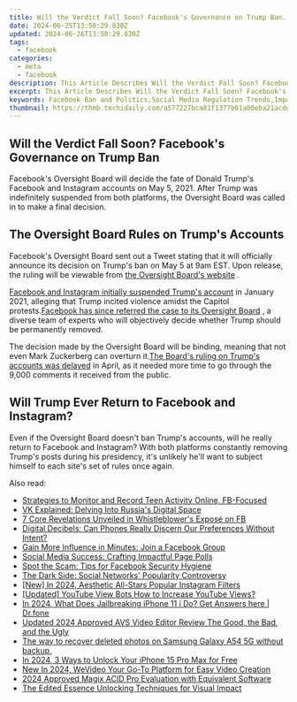 ```yaml
---
title: Will the Verdict Fall Soon? Facebook's Governance on Trump Ban.
date: 2024-06-25T13:50:29.830Z
updated: 2024-06-26T13:50:29.830Z
tags:
  - facebook
categories:
  - meta
  - facebook
description: This Article Describes Will the Verdict Fall Soon? Facebook's Governance on Trump Ban.
excerpt: This Article Describes Will the Verdict Fall Soon? Facebook's Governance on Trump Ban.
keywords: Facebook Ban and Politics,Social Media Regulation Trends,Impact of Political Decisions on Social Networking Platforms,Governmental Intervention in Social Media Governance,Analysis of Facebook's Content Moderation Policies,Upcoming Legal Precedents in Social Media Law,Public Reaction to Trump Ban by Facebook
thumbnail: https://thmb.techidaily.com/a577227bca81f1377b01a00eba21acdee9d8dfcda26cad3482a8cc47d1c6fe1b.jpg
---
```


## Will the Verdict Fall Soon? Facebook's Governance on Trump Ban

 Facebook's Oversight Board will decide the fate of Donald Trump's Facebook and Instagram accounts on May 5, 2021\. After Trump was indefinitely suspended from both platforms, the Oversight Board was called in to make a final decision.

## The Oversight Board Rules on Trump's Accounts

 Facebook's Oversight Board sent out a Tweet stating that it will officially announce its decision on Trump's ban on May 5 at 9am EST. Upon release, the ruling will be viewable from [the Oversight Board's website](https://www.oversightboard.com/news/) .

[Facebook and Instagram initially suspended Trump's account](https://www.makeuseof.com/facebook-instagram-indefinitely-ban-trumps-account/) in January 2021, alleging that Trump incited violence amidst the Capitol protests.[Facebook has since referred the case to its Oversight Board](https://www.makeuseof.com/facebooks-oversight-board-determine-fate-trumps-account/) , a diverse team of experts who will objectively decide whether Trump should be permanently removed.

 The decision made by the Oversight Board will be binding, meaning that not even Mark Zuckerberg can overturn it.[The Board's ruling on Trump's accounts was delayed](https://www.makeuseof.com/facebook-oversight-board-delays-decision-trumps-suspension/) in April, as it needed more time to go through the 9,000 comments it received from the public.

## Will Trump Ever Return to Facebook and Instagram?

 Even if the Oversight Board doesn't ban Trump's accounts, will he really return to Facebook and Instagram? With both platforms constantly removing Trump's posts during his presidency, it's unlikely he'll want to subject himself to each site's set of rules once again.


<ins class="adsbygoogle"
     style="display:block"
     data-ad-format="autorelaxed"
     data-ad-client="ca-pub-7571918770474297"
     data-ad-slot="1223367746"></ins>



<ins class="adsbygoogle"
     style="display:block"
     data-ad-client="ca-pub-7571918770474297"
     data-ad-slot="8358498916"
     data-ad-format="auto"
     data-full-width-responsive="true"></ins>

<span class="atpl-alsoreadstyle">Also read:</span>
<div><ul>
<li><a href="https://facebook.techidaily.com/strategies-to-monitor-and-record-teen-activity-online-fb-focused/"><u>Strategies to Monitor and Record Teen Activity Online, FB-Focused</u></a></li>
<li><a href="https://facebook.techidaily.com/vk-explained-delving-into-russias-digital-space/"><u>VK Explained: Delving Into Russia's Digital Space</u></a></li>
<li><a href="https://facebook.techidaily.com/7-core-revelations-unveiled-in-whistleblowers-expose-on-fb/"><u>7 Core Revelations Unveiled in Whistleblower's Exposé on FB</u></a></li>
<li><a href="https://facebook.techidaily.com/digital-decibels-can-phones-really-discern-our-preferences-without-intent/"><u>Digital Decibels: Can Phones Really Discern Our Preferences Without Intent?</u></a></li>
<li><a href="https://facebook.techidaily.com/gain-more-influence-in-minutes-join-a-facebook-group/"><u>Gain More Influence in Minutes: Join a Facebook Group</u></a></li>
<li><a href="https://facebook.techidaily.com/social-media-success-crafting-impactful-page-polls/"><u>Social Media Success: Crafting Impactful Page Polls</u></a></li>
<li><a href="https://facebook.techidaily.com/spot-the-scam-tips-for-facebook-security-hygiene/"><u>Spot the Scam: Tips for Facebook Security Hygiene</u></a></li>
<li><a href="https://facebook.techidaily.com/the-dark-side-social-networks-popularity-controversy/"><u>The Dark Side: Social Networks' Popularity Controversy</u></a></li>
<li><a href="https://instagram-video-files.techidaily.com/new-in-2024-aesthetic-all-stars-popular-instagram-filters/"><u>[New] In 2024, Aesthetic All-Stars  Popular Instagram Filters</u></a></li>
<li><a href="https://facebook-video-footage.techidaily.com/updated-youtube-view-bots-how-to-increase-youtube-views/"><u>[Updated] YouTube View Bots  How to Increase YouTube Views?</u></a></li>
<li><a href="https://iphone-unlock.techidaily.com/in-2024-what-does-jailbreaking-iphone-11-i-do-get-answers-here-drfone-by-drfone-ios/"><u>In 2024, What Does Jailbreaking iPhone 11 i Do? Get Answers here | Dr.fone</u></a></li>
<li><a href="https://smart-video-creator.techidaily.com/updated-2024-approved-avs-video-editor-review-the-good-the-bad-and-the-ugly/"><u>Updated 2024 Approved AVS Video Editor Review The Good, the Bad, and the Ugly</u></a></li>
<li><a href="https://techidaily.com/the-way-to-recover-deleted-photos-on-samsung-galaxy-a54-5g-without-backup-by-fonelab-android-recover-photos/"><u>The way to recover deleted photos on Samsung Galaxy A54 5G without backup.</u></a></li>
<li><a href="https://sim-unlock.techidaily.com/in-2024-3-ways-to-unlock-your-iphone-15-pro-max-for-free-by-drfone-ios/"><u>In 2024, 3 Ways to Unlock Your iPhone 15 Pro Max for Free</u></a></li>
<li><a href="https://video-ai-editor.techidaily.com/new-in-2024-wevideo-your-go-to-platform-for-easy-video-creation/"><u>New In 2024, WeVideo Your Go-To Platform for Easy Video Creation</u></a></li>
<li><a href="https://extra-guidance.techidaily.com/2024-approved-magix-acid-pro-evaluation-with-equivalent-software/"><u>2024 Approved  Magix ACID Pro Evaluation with Equivalent Software</u></a></li>
<li><a href="https://extra-lessons.techidaily.com/the-edited-essence-unlocking-techniques-for-visual-impact/"><u>The Edited Essence  Unlocking Techniques for Visual Impact</u></a></li>
</ul></div>
